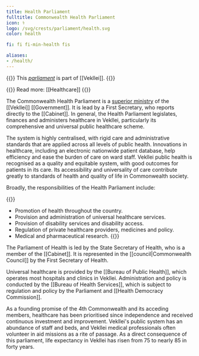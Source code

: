```yaml
---
title: Health Parliament
fulltitle: Commonwealth Health Parliament
icon: ⚕️
logo: /svg/crests/parliament/health.svg
color: health

fi: fi fi-min-health fis

aliases:
- /health/
---
```

{{<note series>}}
 This *[parliament](/parliaments/)* is part of [[Vekllei]].
{{</note>}}

<!--{{<boxtag>}}HELSEC{{</boxtag>}}-->

{{<note advice>}}
Read more: [[Healthcare]]
{{</note>}}

The Commonwealth Health Parliament is a [superior ministry](/parliaments/) of the [[Vekllei]] [[Government]]. It is lead by a First Secretary, who reports directly to the [[Cabinet]]. In general, the Health Parliament legislates, finances and administers healthcare in Vekllei, particularly its comprehensive and universal public healthcare scheme.

The system is highly centralised, with rigid care and administrative standards that are applied across all levels of public health. Innovations in healthcare, including an electronic nationwide patient database, help efficiency and ease the burden of care on ward staff. Vekllei public health is recognised as a quality and equitable system, with good outcomes for patients in its care. Its accessibility and universality of care contribute greatly to standards of health and quality of life in Commonwealth society.

Broadly, the responsibilities of the Health Parliament include:

{{<note>}}
* Promotion of health throughout the country.
* Provision and administration of universal healthcare services.
* Provision of disability services and disability access.
* Regulation of private healthcare providers, medicines and policy.
* Medical and pharmaceutical research.
{{</note>}}

The Parliament of Health is led by the State Secretary of Health, who is a member of the [[Cabinet]]. It is represented in the [[council|Commonwealth Council]] by the First Secretary of Health.

Universal healthcare is provided by the [[Bureau of Public Health]], which operates most hospitals and clinics in Vekllei. Administration and policy is conducted by the [[Bureau of Health Services]], which is subject to regulation and policy by the Parliament and [[Health Democracy Commission]].

As a founding promise of the 4th Commonwealth and its acceding members, healthcare has been prioritised since independence and received continuous investment and improvement. Vekllei's public system has an abundance of staff and beds, and Vekllei medical professionals often volunteer in aid missions as a rite of passage. As a direct consequence of this parliament, life expectancy in Vekllei has risen from 75 to nearly 85 in forty years.